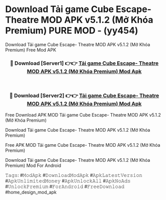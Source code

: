 # Download Tải game Cube Escape- Theatre MOD APK v5.1.2 (Mở Khóa Premium) PURE MOD - (yy454)
Download Tải game Cube Escape- Theatre MOD APK v5.1.2 (Mở Khóa Premium) Free Mod APK

<div align="center">
<h3>🔴 Download [Server1] 👉👉 <a href="https://apk-comot.site?title=Tải_game_Cube_Escape-_Theatre_MOD_APK_v5.1.2_(Mở_Khóa_Premium)">Tải game Cube Escape- Theatre MOD APK v5.1.2 (Mở Khóa Premium) Mod Apk</a></h3><br>

<h3>🔴 Download [Server2] 👉👉 <a href="https://apk-comot.site?title=Tải_game_Cube_Escape-_Theatre_MOD_APK_v5.1.2_(Mở_Khóa_Premium)">Tải game Cube Escape- Theatre MOD APK v5.1.2 (Mở Khóa Premium) Mod Apk</a></h3>
</div>


Free Download APK MOD Tải game Cube Escape- Theatre MOD APK v5.1.2 (Mở Khóa Premium)

Download Tải game Cube Escape- Theatre MOD APK v5.1.2 (Mở Khóa Premium) 

Free APK MOD Tải game Cube Escape- Theatre MOD APK v5.1.2 (Mở Khóa Premium) 

Download Tải game Cube Escape- Theatre MOD APK v5.1.2 (Mở Khóa Premium) Mod For Android

𝚃𝚊𝚐𝚜: #𝙼𝚘𝚍𝙰𝚙𝚔 #𝙳𝚘𝚠𝚗𝚕𝚘𝚊𝚍𝙼𝚘𝚍𝙰𝚙𝚔 #𝙰𝚙𝚔𝙻𝚊𝚝𝚎𝚜𝚝𝚅𝚎𝚛𝚜𝚒𝚘𝚗 #𝙰𝚙𝚔𝚄𝚗𝚕𝚒𝚖𝚒𝚝𝚎𝚍𝙼𝚘𝚗𝚎𝚢 #𝙰𝚙𝚔𝚄𝚗𝚕𝚘𝚌𝚔𝙰𝚕𝚕 #𝙰𝚙𝚔𝙽𝚘𝙰𝚍𝚜 #𝚄𝚗𝚕𝚘𝚌𝚔𝙿𝚛𝚎𝚖𝚒𝚞𝚖 #𝙵𝚘𝚛𝙰𝚗𝚍𝚛𝚘𝚒𝚍 #𝙵𝚛𝚎𝚎𝙳𝚘𝚠𝚗𝚕𝚘𝚊𝚍 #home_design_mod_apk